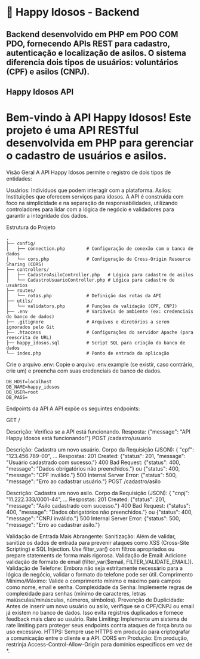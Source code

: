 
# 🧓 Happy Idosos - Backend

## Backend desenvolvido em **PHP em POO COM PDO**, fornecendo APIs REST para cadastro, autenticação e localização de asilos. O sistema diferencia dois tipos de usuários: **voluntários (CPF)** e **asilos (CNPJ)**.

## Happy Idosos API
# Bem-vindo à API Happy Idosos! Este projeto é uma API RESTful desenvolvida em PHP para gerenciar o cadastro de usuários e asilos.

Visão Geral
A API Happy Idosos permite o registro de dois tipos de entidades:

Usuários: Indivíduos que podem interagir com a plataforma.
Asilos: Instituições que oferecem serviços para idosos.
A API é construída com foco na simplicidade e na separação de responsabilidades, utilizando controladores para lidar com a lógica de negócio e validadores para garantir a integridade dos dados.

Estrutura do Projeto
```
.
├── config/
│   ├── connection.php        # Configuração de conexão com o banco de dados
│   └── cors.php              # Configuração de Cross-Origin Resource Sharing (CORS)
├── controllers/
│   ├── CadastroAsiloController.php   # Lógica para cadastro de asilos
│   └── CadastroUsuarioController.php # Lógica para cadastro de usuários
├── routes/
│   └── rotas.php             # Definição das rotas da API
├── utils/
│   └── validators.php        # Funções de validação (CPF, CNPJ)
├── .env                      # Variáveis de ambiente (ex: credenciais do banco de dados)
├── .gitignore                # Arquivos e diretórios a serem ignorados pelo Git
├── .htaccess                 # Configurações do servidor Apache (para reescrita de URL)
├── happy_idosos.sql          # Script SQL para criação do banco de dados
└── index.php                 # Ponto de entrada da aplicação
```

Crie o arquivo .env:
Copie o arquivo .env.example (se existir, caso contrário, crie um) e preencha com suas credenciais de banco de dados.

```
DB_HOST=localhost
DB_NAME=happy_idosos
DB_USER=root
DB_PASS=
```
Endpoints da API
A API expõe os seguintes endpoints:

GET /

Descrição: Verifica se a API está funcionando.
Resposta: {"message": "API Happy Idosos está funcionando!"}
POST /cadastro/usuario

Descrição: Cadastra um novo usuário.
Corpo da Requisição (JSON):
{
"cpf": "123.456.789-00",
...
Respostas:
201 Created: {"status": 201, "message": "Usuário cadastrado com sucesso."}
400 Bad Request: {"status": 400, "message": "Dados obrigatórios não preenchidos."} ou {"status": 400, "message": "CPF inválido."}
500 Internal Server Error: {"status": 500, "message": "Erro ao cadastrar usuário."}
POST /cadastro/asilo

Descrição: Cadastra um novo asilo.
Corpo da Requisição (JSON):
{
"cnpj": "11.222.333/0001-44",
...
Respostas:
201 Created: {"status": 201, "message": "Asilo cadastrado com sucesso."}
400 Bad Request: {"status": 400, "message": "Dados obrigatórios não preenchidos."} ou {"status": 400, "message": "CNPJ inválido."}
500 Internal Server Error: {"status": 500, "message": "Erro ao cadastrar asilo."}

Validação de Entrada Mais Abrangente:
Sanitização: Além de validar, sanitize os dados de entrada para prevenir ataques como XSS (Cross-Site Scripting) e SQL Injection. Use filter_var() com filtros apropriados ou prepare statements de forma mais rigorosa.
Validação de Email: Adicione validação de formato de email (filter_var($email, FILTER_VALIDATE_EMAIL)).
Validação de Telefone: Embora não seja estritamente necessário para a lógica de negócio, validar o formato do telefone pode ser útil.
Comprimento Mínimo/Máximo: Valide o comprimento mínimo e máximo para campos como nome, email e senha.
Complexidade da Senha: Implemente regras de complexidade para senhas (mínimo de caracteres, letras maiúsculas/minúsculas, números, símbolos).
Prevenção de Duplicidade:
Antes de inserir um novo usuário ou asilo, verifique se o CPF/CNPJ ou email já existem no banco de dados. Isso evita registros duplicados e fornece feedback mais claro ao usuário.
Rate Limiting:
Implemente um sistema de rate limiting para proteger seus endpoints contra ataques de força bruta ou uso excessivo.
HTTPS:
Sempre use HTTPS em produção para criptografar a comunicação entre o cliente e a API.
CORS em Produção:
Em produção, restrinja Access-Control-Allow-Origin para domínios específicos em vez de *.
